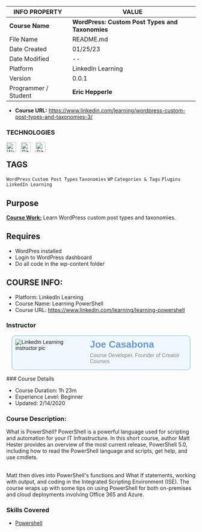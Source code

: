 | INFO PROPERTY        | VALUE                                           |
| -------------------- | ----------------------------------------------- |
| **Course Name**      | **WordPress: Custom Post Types and Taxonomies** |
| File Name            | README.md                                       |
| Date Created         | 01/25/23                                        |
| Date Modified        | --                                              |
| Platform             | LinkedIn Learning                               |
| Version              | 0.0.1                                           |
| Programmer / Student | **Eric Hepperle**                               |

* **Course URL:** https://www.linkedin.com/learning/wordpress-custom-post-types-and-taxonomies-3/

### TECHNOLOGIES


<img align="left" alt="WordPress" title="WordPress" width="26px" src="https://cdn.jsdelivr.net/gh/devicons/devicon/icons/wordpress/wordpress-original.svg" style="padding-right:10px;" />

<img align="left" alt="Git" title="Git" width="26px" src="https://cdn.jsdelivr.net/gh/devicons/devicon/icons/git/git-original.svg" style="padding-right:10px;" />

<img align="left" alt="GitHub" title="GitHub" width="26px" src="https://user-images.githubusercontent.com/3369400/139448065-39a229ba-4b06-434b-bc67-616e2ed80c8f.png" style="padding-right:10px;" />


<br>

## TAGS
`WordPress` `Custom Post Types` `Taxonomies` `WP` `Categories & Tags` `Plugins` `LinkedIn Learning`

## Purpose

**<u>Course Work:</u>** Learn WordPress custom post types and taxonomies.
    
## Requires

* WordPres installed
* Login to WordPress dashboard
* Do all code in the wp-content folder
    
## COURSE INFO:

- Platform: LinkedIn Learning
- Course Name: Learning PowerShell
- Course URL: https://www.linkedin.com/learning/learning-powershell

### Instructor

<style>
  .author-profile {
    background: aliceblue;
    border: solid 2px lightblue;
    border-radius: 10px;
    min-height: 2em;
    min-width: 200px;
    max-width: 1024px;
    margin: 1em;
    padding: 0.6em;
    overflow: hidden;
    height: auto;
    font-family: 'Franklin Gothic Medium', 'Arial Narrow', Arial, sans-serif;

    display: flex;
    column-gap: 1em;
  }
  .author-img {
  }
  .author-img img {
    max-height: 150px;

  }
  .author-info h3 {padding: 0; margin: 0; font-size: 1.8em}
  .author-info h3 a {color: cornflowerblue; text-decoration: none;}
  .author-info h4 { color: gray; font-weight: 300; margin: 0.4em 0; font-family: 'Lucida Sans', 'Lucida Sans Regular', 'Lucida Grande', 'Lucida Sans Unicode', Geneva, Verdana, sans-serif;}
</style>

<div class="author-profile">
  <div class="author-img">
    <img
      src="https://media.licdn.com/dms/image/C4E0DAQHDPO3sG5WoTg/learning-author-crop_200_200/0/1598473178222?e=1675285200&v=beta&t=54Qk8BKG-GnfTuXx4uFUbiY39jrPUIx5FAiUje7Q-BA"
      alt="LinkedIn Learning instructor pic"
    />
  </div>
  <div class="author-info">
    <h3><a href="https://www.linkedin.com/learning/instructors/joe-casabona" target="_blank">Joe Casabona</a></h3>
    <h4>Course Developer, Founder of Creator Courses</h4>
  </div>
</div>
### Course Details

- Course Duration: 1h 23m
- Experience Level: Beginner
- Updated: 2/14/2020

### Course Description:


<div>What is PowerShell? PowerShell is a powerful language used for scripting and automation for your IT Infrastructure. In this short course, author Matt Hester provides an overview of the most current release, PowerShell 5.0, including how to read the PowerShell language and scripts, get help, and use cmdlets.<br><br>

Matt then dives into PowerShell's functions and What If statements, working with output, and coding in the Integrated Scripting Environment (ISE). The course wraps up with some tips on using PowerShell for both on-premises and cloud deployments involving Office 365 and Azure.</div>
          

### Skills Covered

- [Powershell](https://www.linkedin.com/learning/search?keywords=Powershell)

